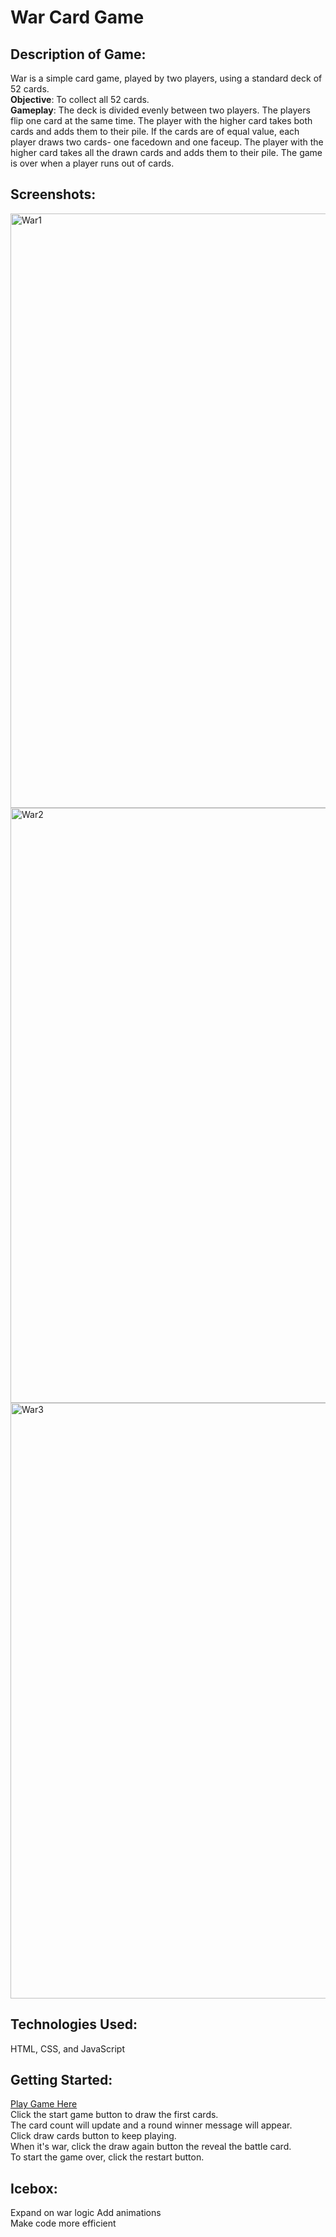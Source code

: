 # War Card Game

## Description of Game:
War is a simple card game, played by two players, using a standard deck of 52 cards.   
**Objective**: To collect all 52 cards.  
**Gameplay**: The deck is divided evenly between two players. The players flip one card at the same time. The player with the higher card takes both cards and adds them to their pile. If the cards are of equal value, each player draws two cards- one facedown and one faceup. The player with the higher card takes all the drawn cards and adds them to their pile. The game is over when a player runs out of cards.


## Screenshots:
<img width="951" alt="War1" src="https://user-images.githubusercontent.com/84732714/146495496-e6eaaa71-1386-403b-a217-f8b1045ac9ac.png">
<img width="952" alt="War2" src="https://user-images.githubusercontent.com/84732714/146495182-4f0b0faf-d225-4a85-b5c8-e62998434104.png">
<img width="953" alt="War3" src="https://user-images.githubusercontent.com/84732714/146495191-26f5baa9-f6ed-43c2-be43-4d7bc6f13adb.png">

## Technologies Used:
HTML, CSS, and JavaScript

## Getting Started:
[Play Game Here](https://faypayjay.github.io/war-card-game/)  
Click the start game button to draw the first cards.  
The card count will update and a round winner message will appear.  
Click draw cards button to keep playing.  
When it's war, click the draw again button the reveal the battle card.  
To start the game over, click the restart button.

## Icebox:
Expand on war logic
Add animations     
Make code more efficient  
 

